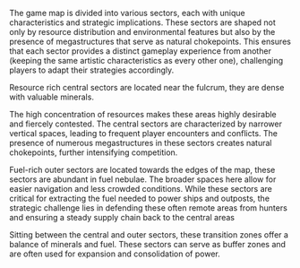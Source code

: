 The game map is divided into various sectors, each with unique characteristics and strategic implications. These sectors are shaped not only by resource distribution and environmental features but also by the presence of megastructures that serve as natural chokepoints. This  ensures that each sector provides a distinct gameplay experience from another (keeping the same artistic characteristics as every other one), challenging players to adapt their strategies accordingly.

Resource rich central sectors are located near the fulcrum, they are dense with valuable minerals. 

The high concentration of resources makes these areas highly desirable and fiercely contested. The central sectors are characterized by narrower vertical spaces, leading to frequent player encounters and conflicts. The presence of numerous megastructures in these sectors creates natural chokepoints, further intensifying competition.

Fuel-rich outer sectors are located towards the edges of the map, these sectors are abundant in fuel nebulae. The broader spaces here allow for easier navigation and less crowded conditions. While these sectors are critical for extracting the fuel needed to power ships and outposts, the strategic challenge lies in defending these often remote areas from hunters and ensuring a steady supply chain back to the central areas

Sitting between the central and outer sectors, these transition zones offer a balance of minerals and fuel. These sectors can serve as buffer zones and are often used for expansion and consolidation of power.